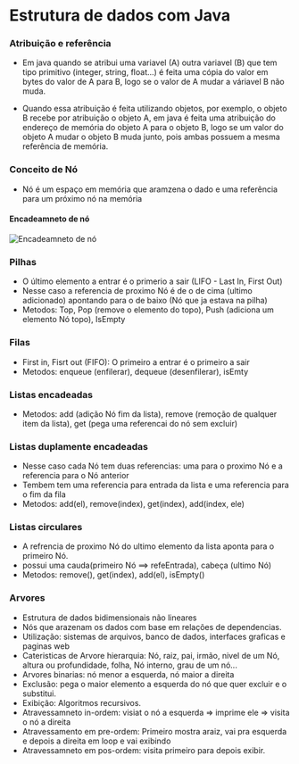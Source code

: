 # Estrutura de dados com Java

### Atribuição e referência

- Em java quando se atribui uma variavel (A) outra variavel (B) que tem tipo primitivo (integer, string, float...)
  é feita uma cópia do valor em bytes do valor de A para B, logo se o valor de A mudar a váriavel B não muda.

- Quando essa atribuição é feita utilizando objetos, por exemplo, o objeto B recebe por atribuição o objeto A,
  em java é feita uma atribuição do endereço de memória do objeto A para o objeto B, logo se um valor do objeto A mudar o objeto B muda junto, pois ambas possuem a mesma referência de memória.

### Conceito de Nó

- Nó é um espaço em memória que aramzena o dado e uma referência para um próximo nó na memória

#### Encadeamneto de nó

![Encadeamneto de nó](estrutura-de-dados/assets/encadeamento-Nó.png)

### Pilhas

- O último elemento a entrar é o primerio a sair (LIFO - Last In, First Out)
- Nesse caso a referencia de proximo Nó é de o de cima (ultimo adicionado) apontando para o de baixo (Nó que ja estava na pilha)
- Metodos: Top, Pop (remove o elemento do topo), Push (adiciona um elemento Nó topo), IsEmpty

### Filas

- First in, Fisrt out (FIFO): O primeiro a entrar é o primeiro a sair
- Metodos: enqueue (enfilerar), dequeue (desenfilerar), isEmty

### Listas encadeadas
- Metodos: add (adição Nó fim da lista), remove (remoção de qualquer item da lista), get (pega uma referencai do nó sem excluir)

### Listas duplamente encadeadas
- Nesse caso cada Nó tem duas referencias: uma para o proximo  Nó e a referencia para o Nó anterior
- Tembem tem uma referencia para entrada da lista e uma referencia para o fim da fila
- Metodos: add(el), remove(index), get(index), add(index, ele)

### Listas circulares
- A refrencia de proximo Nó do ultimo elemento da lista aponta para o primeiro Nó.
- possui uma cauda(primeiro Nó ==> refeEntrada), cabeça (ultimo Nó)
- Metodos: remove(), get(index), add(el), isEmpty()


### Arvores
- Estrutura de dados bidimensionais não lineares
- Nós que arazenam os dados com base em relações de dependencias.
- Utilização: sistemas de arquivos, banco de dados, interfaces graficas e paginas web
- Cateristicas de Arvore hierarquia: Nó, raiz, pai, irmão, nivel de um Nó, altura ou profundidade, folha, Nó interno, grau de um nó...
- Arvores binarias: nó menor a esquerda, nó maior a direita
- Exclusão: pega o maior elemento a esquerda do nó que quer excluir e o substitui.
- Exibição: Algoritmos recursivos.
- Atravessamneto in-ordem: visiat o nó a esquerda => imprime ele => visita o nó a direita
- Atravessamento em pre-ordem: Primeiro mostra araiz, vai pra esquerda e depois a direita em loop e vai exibindo
- Atravessamneto em pos-ordem: visita primeiro para depois exibir.